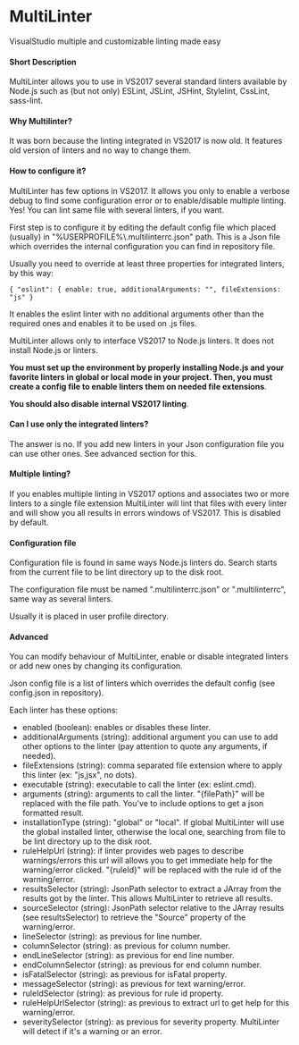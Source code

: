 # MultiLinter
VisualStudio multiple and customizable linting made easy

#### Short Description
MultiLinter allows you to use in VS2017 several standard linters available by Node.js such as (but not only) ESLint, JSLint, JSHint, Stylelint, CssLint, sass-lint.

#### Why Multilinter?
It was born because the linting integrated in VS2017 is now old. It features old version of linters and no way to change them.

#### How to configure it?
MultiLinter has few options in VS2017. It allows you only to enable a verbose debug to find some configuration error or to enable/disable multiple linting. Yes! You can lint same file with several linters, if you want.

First step is to configure it by editing the default config file which placed (usually) in "%USERPROFILE%\\.multilinterrc.json" path. This is a Json file which overrides the internal configuration you can find in repository file.

Usually you need to override at least three properties for integrated linters, by this way:

`{ "eslint": { enable: true, additionalArguments: "", fileExtensions: "js" }`

It enables the eslint linter with no additional arguments other than the required ones and enables it to be used on .js files.

MultiLinter allows only to interface VS2017 to Node.js linters. It does not install Node.js or linters.

**You must set up the environment by properly installing Node.js and your favorite linters in global or local mode in your project. Then, you must create a config file to enable linters them on needed file extensions**.

**You should also disable internal VS2017 linting**.

#### Can I use only the integrated linters?
The answer is no. If you add new linters in your Json configuration file you can use other ones. See advanced section for this.

#### Multiple linting?
If you enables multiple linting in VS2017 options and associates two or more linters to a single file extension MultiLinter will lint that files with every linter and will show you all results in errors windows of VS2017. This is disabled by default.

#### Configuration file
Configuration file is found in same ways Node.js linters do. Search starts from the current file to be lint directory up to the disk root.

The configuration file must be named ".multilinterrc.json" or ".multilinterrc", same way as several linters.

Usually it is placed in user profile directory.

#### Advanced
You can modify behaviour of MultiLinter, enable or disable integrated linters or add new ones by changing its configuration.

Json config file is a list of linters which overrides the default config (see config.json in repository).

Each linter has these options:
- enabled (boolean): enables or disables these linter.
- additionalArguments (string): additional argument you can use to add other options to the linter (pay attention to quote any arguments, if needed).
- fileExtensions (string): comma separated file extension where to apply this linter (ex: "js,jsx", no dots).
- executable (string): executable to call the linter (ex: eslint.cmd).
- arguments (string): arguments to call the linter. "{filePath}" will be replaced with the file path. You've to include options to get a json formatted result.
- installationType (string): "global" or "local". If global MultiLinter will use the global installed linter, otherwise the local one, searching from file to be lint directory up to the disk root.
- ruleHelpUrl (string): if linter provides web pages to describe warnings/errors this url will allows you to get immediate help for the warning/error clicked. "{ruleId}" will be replaced with the rule id of the warning/error.
- resultsSelector (string): JsonPath selector to extract a JArray from the results got by the linter. This allows MultiLinter to retrieve all results.
- sourceSelector (string): JsonPath selector relative to the JArray results (see resultsSelector) to retrieve the "Source" property of the warning/error.
- lineSelector (string): as previous for line number.
- columnSelector (string): as previous for column number.
- endLineSelector (string): as previous for end line number.
- endColumnSelector (string): as previous for end column number.
- isFatalSelector (string): as previous for isFatal property.
- messageSelector (string): as previous for text warning/error.
- ruleIdSelector (string): as previous for rule id property.
- ruleHelpUrlSelector (string): as previous to extract url to get help for this warning/error.
- severitySelector (string): as previous for severity property. MultiLinter will detect if it's a warning or an error.
